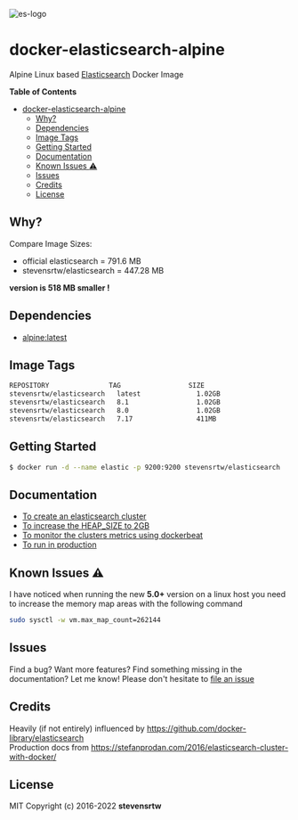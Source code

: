 ![es-logo](https://cdn.worldvectorlogo.com/logos/elasticsearch.svg)

# docker-elasticsearch-alpine



Alpine Linux based [Elasticsearch](https://www.elastic.co/products/elasticsearch) Docker Image

**Table of Contents**

- [docker-elasticsearch-alpine](#docker-elasticsearch-alpine)
  - [Why?](#why)
  - [Dependencies](#dependencies)
  - [Image Tags](#image-tags)
  - [Getting Started](#getting-started)
  - [Documentation](#documentation)
  - [Known Issues :warning:](#known-issues-warning)
  - [Issues](#issues)
  - [Credits](#credits)
  - [License](#license)

## Why?

Compare Image Sizes:

* official elasticsearch = 791.6 MB
* stevensrtw/elasticsearch = 447.28 MB

**version is 518 MB smaller !**

## Dependencies

* [alpine:latest](https://hub.docker.com/_/alpine/)

## Image Tags

``` bash
REPOSITORY               TAG                 SIZE
stevensrtw/elasticsearch   latest              1.02GB
stevensrtw/elasticsearch   8.1                 1.02GB
stevensrtw/elasticsearch   8.0                 1.02GB
stevensrtw/elasticsearch   7.17                411MB

```

## Getting Started

``` bash
$ docker run -d --name elastic -p 9200:9200 stevensrtw/elasticsearch
```

## Documentation

* [To create an elasticsearch cluster](docs/create.md)
* [To increase the HEAP_SIZE to 2GB](docs/options.md)
* [To monitor the clusters metrics using dockerbeat](docs/dockerbeat.md)
* [To run in production](docs/production.md)

## Known Issues :warning:

I have noticed when running the new **5.0+** version on a linux host you need to increase the memory map areas with the following command

``` bash
sudo sysctl -w vm.max_map_count=262144
```

## Issues

Find a bug? Want more features? Find something missing in the documentation? Let me know! Please don't hesitate to [file an issue](https://github.com/stevensrtw/docker-elasticsearch-alpine/issues/new)

## Credits

Heavily (if not entirely) influenced by https://github.com/docker-library/elasticsearch<br> Production docs from https://stefanprodan.com/2016/elasticsearch-cluster-with-docker/

## License

MIT Copyright (c) 2016-2022 **stevensrtw**